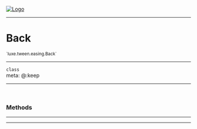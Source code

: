 
[![Logo](../../../../images/logo.png)](../../../../api/index.html)

---


<h1>Back</h1>
<small>`luxe.tween.easing.Back`</small>



<hr/>

`class`<br/><span class="meta">
meta: @:keep</span>

<hr/>


&nbsp;
&nbsp;






<h3>Methods</h3> <hr/>


<hr/>

&nbsp;
&nbsp;
&nbsp;
&nbsp;